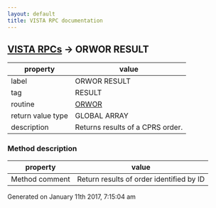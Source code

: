 ```yaml
---
layout: default
title: VISTA RPC documentation
---
```




## [VISTA RPCs](TableOfContent.md) &#8594; ORWOR RESULT 

 property | value 
--- | --- 
 label | ORWOR RESULT
 tag | RESULT
 routine | [ORWOR](http://code.osehra.org/dox/Routine_ORWOR_source.html)
 return value type | GLOBAL ARRAY
 description | Returns results of a CPRS order.


### Method description

 property | value 
--- | --- 
 Method comment | Return results of order identified by ID




 Generated on January 11th 2017, 7:15:04 am